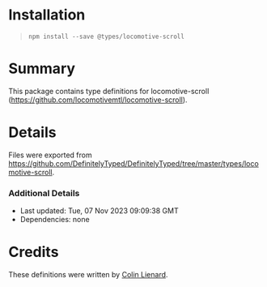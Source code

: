 # Installation
> `npm install --save @types/locomotive-scroll`

# Summary
This package contains type definitions for locomotive-scroll (https://github.com/locomotivemtl/locomotive-scroll).

# Details
Files were exported from https://github.com/DefinitelyTyped/DefinitelyTyped/tree/master/types/locomotive-scroll.

### Additional Details
 * Last updated: Tue, 07 Nov 2023 09:09:38 GMT
 * Dependencies: none

# Credits
These definitions were written by [Colin Lienard](https://github.com/ColinLienard).
